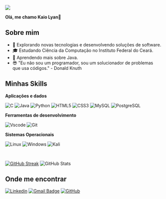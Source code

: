![](https://komarev.com/ghpvc/?username=kaio-dot&color=006bed)

**Olá, me chamo Kaio Lyan👋**


## Sobre mim

- 🤔 Explorando novas tecnologias e desenvolvendo soluções de software.
- 🎓 Estudando Ciência da Computação no Instituto Federal do Ceará.
- 🌱 Aprendendo mais sobre Java.
- 😎 "Eu não sou um programador, sou um solucionador de problemas que usa códigos." - Donald Knuth

## Minhas Skills

**Aplicações e dados**

![C](https://img.shields.io/badge/C-00599C?style=for-the-badge&logo=c&logoColor=white)
![Java](https://img.shields.io/badge/java-%23ED8B00.svg?style=for-the-badge&logo=openjdk&logoColor=white)
![Python](https://img.shields.io/badge/python-3670A0?style=for-the-badge&logo=python&logoColor=ffdd54)
![HTML5](https://img.shields.io/badge/HTML5-E34F26?style=for-the-badge&logo=html5&logoColor=white)
![CSS3](https://img.shields.io/badge/CSS3-1572B6?style=for-the-badge&logo=css3&logoColor=white)
![MySQL](https://img.shields.io/badge/MySQL-00000F?style=for-the-badge&logo=mysql&logoColor=white)
![PostgreSQL](https://img.shields.io/badge/PostgreSQL-000?style=for-the-badge&logo=postgresql)



**Ferramentas de desenvolvimento**

![Vscode](https://img.shields.io/badge/Vscode-007ACC?style=for-the-badge&logo=visual-studio-code&logoColor=white)
![Git](https://img.shields.io/badge/GIT-E44C30?style=for-the-badge&logo=git&logoColor=white)

**Sistemas Operacionais**

![Linux](https://img.shields.io/badge/Linux-000?style=for-the-badge&logo=linux&logoColor=FCC624)
![Windows](https://img.shields.io/badge/Windows-000?style=for-the-badge&logo=windows&logoColor=2CA5E0)
![Kali](https://img.shields.io/badge/Kali-268BEE?style=for-the-badge&logo=kalilinux&logoColor=white)

<br/>

[![GitHub Streak](https://streak-stats.demolab.com/?user=SEUUSERNAME&theme=bear&background=000&border=30A3DC&dates=FFF)](https://git.io/streak-stats)
![GitHub Stats](https://github-readme-stats.vercel.app/api?username=kaio-dot&theme=transparent&bg_color=000&border_color=30A3DC&show_icons=true&icon_color=30A3DC&title_color=E94D5F&text_color=FFF)

## Onde me encontrar

[![Linkedin](https://img.shields.io/badge/-Kaio-blue?style=flat-square&logo=Linkedin&logoColor=white&link=www.linkedin.com/in/kaio-lyan-151a1631b)](www.linkedin.com/in/kaio-lyan-151a1631b)
[![Gmail Badge](https://img.shields.io/badge/kaiolyan153@gmail.com-006bed?style=flat-square&logo=Gmail&logoColor=white&link=mailto:kaiolyan153@gmail.com)](mailto:kaiolyan153@gmail.com)
[![GitHub](https://img.shields.io/github/followers/iuricode?label=follow&style=social)](https://github.com/kaio-dot)
